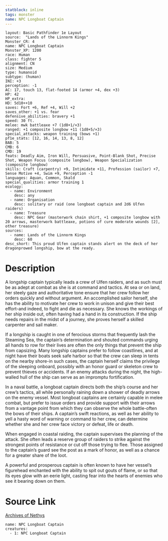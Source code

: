 ```yaml
---
statblock: inline
tags: monster
name: NPC Longboat Captain
---
```

```statblock
layout: Basic Pathfinder 1e Layout
source:  "Lands of the Linnorm Kings"
Monster_CR: 4
name: NPC Longboat Captain
Monster_XP: 1200
race: Human
class: fighter 5
alignment: CN
size: Medium
type: humanoid
subtype: (human)
INI: +3
perception: -1
AC: 17, touch 13, flat-footed 14 (armor +4, dex +3)
HP: 42
HP_extra: 
HD: 5d10++10
saves: Fort +6, Ref +4, Will +2
saves_other: +1 vs. fear
defensive_abilities: bravery +1
speed: 30 ft.
melee: mwk battleaxe +7 (1d8+1/×3)
ranged: +1 composite longbow +11 (1d8+5/×3)
special_attacks: weapon training (bows +1)
pf1e_stats: [12, 16, 14, 13, 8, 12]
BAB: 5
CMB: 6
CMD: 19
feats: Deadly Aim, Iron Will, Persuasive, Point-Blank Shot, Precise Shot, Weapon Focus (composite longbow), Weapon Specialization (composite longbow)
skills: Craft (carpentry) +9, Intimidate +11, Profession (sailor) +7, Sense Motive +4, Swim +9, Perception -1
languages: Aquan, Common, Skald
special_qualities: armor training 1
ecology:
  - name: Environment
    desc: any
  - name: Organisation
    desc: solitary or raid (one longboat captain and 2d6 Ulfen raiders)
  - name: Treasure
    desc: NPC Gear (masterwork chain shirt, +1 composite longbow with 20 arrows, masterwork battleaxe, potions of cure moderate wounds [2], other treasure)
sources:
  - name: Lands of the Linnorm Kings
    desc: 60
desc_short: This proud Ulfen captain stands alert on the deck of her dragonprowed longship, bow at the ready.
```
# Description
A longship captain typically leads a crew of Ulfen raiders, and as such must be as adept at combat as she is at command and tactics. At sea or on land, her steely gaze and authoritative tone ensure that her crew follow her orders quickly and without argument. An accomplished sailor herself, she has the ability to motivate her crew to work in unison and give their best effort-and indeed, to fight and die as necessary. She knows the workings of her ship inside out, often having had a hand in its construction. If the ship needs repairs in the midst of a journey, she proves herself a skilled carpenter and sail maker.

If a longship is caught in one of ferocious storms that frequently lash the Steaming Sea, the captain’s determination and shouted commands urging all hands to row for their lives are often the only things that prevent the ship from capsizing. Many longship captains prefer to follow coastlines, and at night have their boats seek safe harbor so that the crew can sleep in tents on the nearby shore-in such cases, the captain herself claims the privilege of the sleeping onboard, possibly with an honor guard or skeleton crew to prevent thieves or accidents. If an enemy attacks during the night, the high-walled hull of the ship can serve as an impromptu fortification.

In a naval battle, a longboat captain directs both the ship’s course and her crew’s tactics, all while personally raining down a shower of deadly arrows on the enemy vessel. Most longboat captains are certainly capable in melee combat, but prefer to issue orders and provide support with their arrows from a vantage point from which they can observe the whole battle-often the bows of their ships. A captain’s swift reactions, as well as her ability to yell a hasty word of warning or command to her crew, can determine whether she and her crew face victory or defeat, life or death.

When engaged in coastal raiding, the captain supervises the planning of the attack. She often leads a reserve group of raiders to strike against the strongest points of resistance or cut off those trying to flee. Those assigned to the captain’s guard see the post as a mark of honor, as well as a chance for a greater share of the loot. 

A powerful and prosperous captain is often known to have her vessel’s figurehead enchanted with the ability to spit out gouts of flame, or so that its eyes glow with an eerie light, casting fear into the hearts of enemies who see it bearing down on them.
# Source Link
[Archives of Nethys](https://aonprd.com/NPCDisplay.aspx?ItemName=Longboat%20Captain)
```encounter-table
name: NPC Longboat Captain
creatures:
  - 1: NPC Longboat Captain
```
